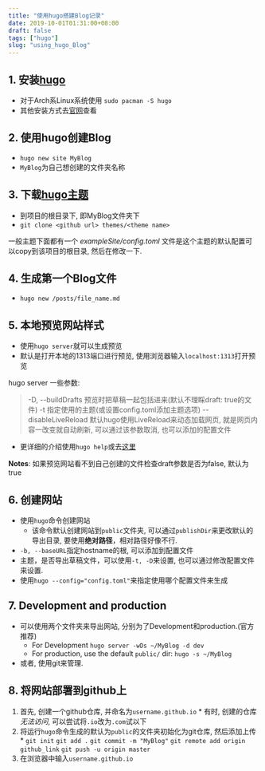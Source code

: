 ```yaml
---
title: "使用hugo搭建Blog记录"
date: 2019-10-01T01:31:00+08:00
draft: false
tags: ["hugo"]
slug: "using_hugo_Blog"
---
```


## 1. 安装[hugo](https://gohugo.io/)
  - 对于Arch系Linux系统使用 `sudo pacman -S hugo`
  - 其他安装方式去[官网](https://gohugo.io/getting-started/installing/)查看

## 2. 使用hugo创建Blog
  - `hugo new site MyBlog`
  - `MyBlog`为自己想创建的文件夹名称

## 3. 下载[hugo主题](https://themes.gohugo.io/)
  - 到项目的根目录下, 即MyBlog文件夹下
  - `git clone <github url> themes/<theme name>`

  一般主题下面都有一个 *exampleSite/config.toml* 文件是这个主题的默认配置可以copy到该项目的根目录, 然后在修改一下.

## 4. 生成第一个Blog文件
  - `hugo new /posts/file_name.md`

## 5. 本地预览网站样式
  - 使用`hugo server`就可以生成预览
  - 默认是打开本地的1313端口进行预览, 使用浏览器输入`localhost:1313`打开预览

  hugo server 一些参数:

  > -D, --buildDrafts 预览时把草稿一起包括进来(默认不理睬draft: true的文件)
  > -t 指定使用的主题(或设置config.toml添加主题选项)
  > --disableLiveReload 默认hugo使用LiveReload来动态加载网页, 就是网页内容一改变就自动刷新, 可以通过该参数取消, 也可以添加的配置文件

  - 更详细的介绍使用`hugo help`或去[这里](https://gohugo.io/getting-started/usage/)

  **Notes**: 如果预览网站看不到自己创建的文件检查draft参数是否为false, 默认为true

## 6. 创建网站
  - 使用`hugo`命令创建网站
    * 该命令默认创建网站到`public`文件夹, 可以通过`publishDir`来更改默认的导出目录, 要使用**绝对路径**，相对路径好像不行.
  - `-b, --baseURL`指定hostname的根, 可以添加到配置文件
  - 主题，是否导出草稿文件，可以使用`-t, -D`来设置, 也可以通过修改配置文件来设置.
  - 使用`hugo --config="config.toml"`来指定使用哪个配置文件来生成

## 7. Development and production
  - 可以使用两个文件夹来导出网站, 分别为了Development和production.(官方推荐)
    * For Development `hugo server -wDs ~/MyBlog -d dev`
    * For production, use the default `public/` dir: `hugo -s ~/MyBlog`
  - 或者, 使用git来管理.

## 8. 将网站部署到github上
  1. 首先, 创建一个github仓库, 并命名为`username.github.io`
    * 有时, 创建的仓库*无法访问*, 可以尝试将`.io`改为`.com`试以下
  2. 将运行`hugo`命令生成的默认为`public`的文件夹初始化为git仓库, 然后添加上传
    * `git init` `git add .` `git commit -m "MyBlog"` `git remote add origin github_link` `git push -u origin master`
  3. 在浏览器中输入`username.github.io`
